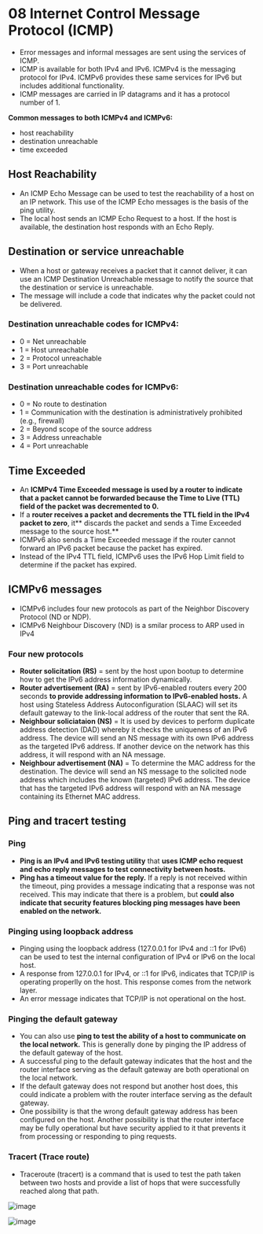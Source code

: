 # 08 Internet Control Message Protocol (ICMP)
- Error messages and informal messages are sent using the services of ICMP.  
- ICMP is available for both IPv4 and IPv6. ICMPv4 is the messaging protocol for IPv4. ICMPv6 provides these same services for IPv6 but includes additional functionality.
- ICMP messages are carried in IP datagrams and it has a protocol number of 1.

**Common messages to both ICMPv4 and ICMPv6:**
- host reachability
- destination unreachable
- time exceeded
  
## Host Reachability
- An ICMP Echo Message can be used to test the reachability of a host on an IP network. This use of the ICMP Echo messages is the basis of the ping utility.
- The local host sends an ICMP Echo Request to a host. If the host is available, the destination host responds with an Echo Reply.

## Destination or service unreachable
- When a host or gateway receives a packet that it cannot deliver, it can use an ICMP Destination Unreachable message to notify the source that the destination or service is unreachable.
- The message will include a code that indicates why the packet could not be delivered.

### Destination unreachable codes for ICMPv4:
- 0 = Net unreachable
- 1 = Host unreachable
- 2 = Protocol unreachable
- 3 = Port unreachable

### Destination unreachable codes for ICMPv6:
- 0 = No route to destination
- 1 = Communication with the destination is administratively prohibited (e.g., firewall)
- 2 = Beyond scope of the source address
- 3 = Address unreachable
- 4 = Port unreachable

## Time Exceeded
- An **ICMPv4 Time Exceeded message is used by a router to indicate that a packet cannot be forwarded because the Time to Live (TTL) field of the packet was decremented to 0.**
-  If a **router receives a packet and decrements the TTL field in the IPv4 packet to zero**, it** discards the packet and sends a Time Exceeded message to the source host.**
-  ICMPv6 also sends a Time Exceeded message if the router cannot forward an IPv6 packet because the packet has expired.
-  Instead of the IPv4 TTL field, ICMPv6 uses the IPv6 Hop Limit field to determine if the packet has expired.

## ICMPv6 messages
- ICMPv6 includes four new protocols as part of the Neighbor Discovery Protocol (ND or NDP).
- ICMPv6 Neighbour Discovery (ND) is a smilar process to ARP used in IPv4

### Four new protocols 
- **Router solicitation (RS)** = sent by the host upon bootup to determine how to get the IPv6 address information dynamically.
- **Router advertisement (RA)** = sent by IPv6-enabled routers every 200 seconds **to provide addressing information to IPv6-enabled hosts.** A host using Stateless Address Autoconfiguration (SLAAC) will set its default gateway to the link-local address of the router that sent the RA.
- **Neighbour soliciataion (NS)** = It is used by devices to perform duplicate address detection (DAD) whereby it checks the uniqueness of an IPv6 address. The device will send an NS message with its own IPv6 address as the targeted IPv6 address. If another device on the network has this address, it will respond with an NA message. 
- **Neighbour advertisement (NA)** =  To determine the MAC address for the destination. The device will send an NS message to the solicited node address which includes the known (targeted) IPv6 address. The device that has the targeted IPv6 address will respond with an NA message containing its Ethernet MAC address.

## Ping and tracert testing

### Ping
- **Ping is an IPv4 and IPv6 testing utility** that **uses ICMP echo request and echo reply messages to test connectivity between hosts.**
- **Ping has a timeout value for the reply.** If a reply is not received within the timeout, ping provides a message indicating that a response was not received. This may indicate that there is a problem, but **could also indicate that security features blocking ping messages have been enabled on the network.**

### Pinging using loopback address
- Pinging using the loopback address (127.0.0.1 for IPv4 and ::1 for IPv6) can be used to test the internal configuration of IPv4 or IPv6 on the local host.
- A response from 127.0.0.1 for IPv4, or ::1 for IPv6, indicates that TCP/IP is operating properlly on the host. This response comes from the network layer.
-  An error message indicates that TCP/IP is not operational on the host.

### Pinging the default gateway
- You can also use **ping to test the ability of a host to communicate on the local network.** This is generally done by pinging the IP address of the default gateway of the host.
- A successful ping to the default gateway indicates that the host and the router interface serving as the default gateway are both operational on the local network.
-  If the default gateway does not respond but another host does, this could indicate a problem with the router interface serving as the default gateway.
-  One possibility is that the wrong default gateway address has been configured on the host. Another possibility is that the router interface may be fully operational but have security applied to it that prevents it from processing or responding to ping requests.

### Tracert (Trace route)
- Traceroute (tracert) is a command that is used to test the path taken between two hosts and provide a list of hops that were successfully reached along that path.

![image](https://github.com/Fong20/Learning-repository/assets/150316121/d2531f0b-8100-4544-aefb-d9caea6bae59)

![image](https://github.com/Fong20/Learning-repository/assets/150316121/94545763-8c5c-4e30-9a5a-97d02998a98f)

